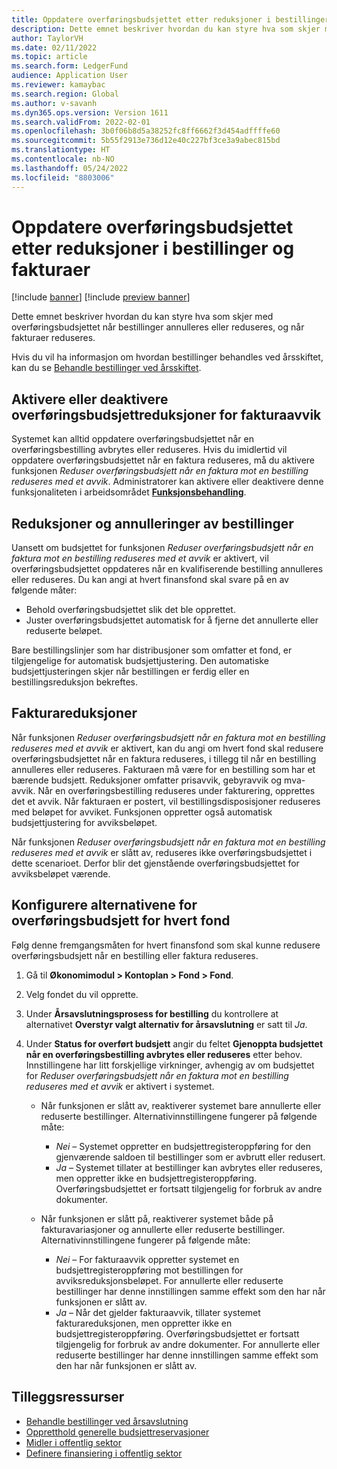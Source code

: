 ```yaml
---
title: Oppdatere overføringsbudsjettet etter reduksjoner i bestillinger og fakturaer
description: Dette emnet beskriver hvordan du kan styre hva som skjer med overføringsbudsjettet når bestillinger annulleres eller reduseres, og når fakturaer reduseres.
author: TaylorVH
ms.date: 02/11/2022
ms.topic: article
ms.search.form: LedgerFund
audience: Application User
ms.reviewer: kamaybac
ms.search.region: Global
ms.author: v-savanh
ms.dyn365.ops.version: Version 1611
ms.search.validFrom: 2022-02-01
ms.openlocfilehash: 3b0f06b8d5a38252fc8ff6662f3d454adffffe60
ms.sourcegitcommit: 5b55f2913e736d12e40c227bf3ce3a9abec815bd
ms.translationtype: HT
ms.contentlocale: nb-NO
ms.lasthandoff: 05/24/2022
ms.locfileid: "8803006"
---
```

# <a name="update-the-carry-forward-budget-after-reductions-in-purchase-orders-and-invoices"></a>Oppdatere overføringsbudsjettet etter reduksjoner i bestillinger og fakturaer

[!include [banner](../includes/banner.md)]
[!include [preview banner](../includes/preview-banner.md)]

Dette emnet beskriver hvordan du kan styre hva som skjer med overføringsbudsjettet når bestillinger annulleres eller reduseres, og når fakturaer reduseres.

Hvis du vil ha informasjon om hvordan bestillinger behandles ved årsskiftet, kan du se [Behandle bestillinger ved årsskiftet](/dynamicsax-2012/appuser-itpro/process-purchase-orders-at-year-end).

## <a name="turn-carry-forward-budget-reductions-for-invoice-variances-on-or-off"></a>Aktivere eller deaktivere overføringsbudsjettreduksjoner for fakturaavvik

Systemet kan alltid oppdatere overføringsbudsjettet når en overføringsbestilling avbrytes eller reduseres. Hvis du imidlertid vil oppdatere overføringsbudsjettet når en faktura reduseres, må du aktivere funksjonen *Reduser overføringsbudsjett når en faktura mot en bestilling reduseres med et avvik*. Administratorer kan aktivere eller deaktivere denne funksjonaliteten i arbeidsområdet **[Funksjonsbehandling](../../fin-ops-core/fin-ops/get-started/feature-management/feature-management-overview.md)**.

## <a name="purchase-order-reductions-and-cancellations"></a>Reduksjoner og annulleringer av bestillinger

Uansett om budsjettet for funksjonen *Reduser overføringsbudsjett når en faktura mot en bestilling reduseres med et avvik* er aktivert, vil overføringsbudsjettet oppdateres når en kvalifiserende bestilling annulleres eller reduseres. Du kan angi at hvert finansfond skal svare på en av følgende måter:

- Behold overføringsbudsjettet slik det ble opprettet.
- Juster overføringsbudsjettet automatisk for å fjerne det annullerte eller reduserte beløpet.

Bare bestillingslinjer som har distribusjoner som omfatter et fond, er tilgjengelige for automatisk budsjettjustering. Den automatiske budsjettjusteringen skjer når bestillingen er ferdig eller en bestillingsreduksjon bekreftes.

## <a name="invoice-reductions"></a>Fakturareduksjoner

Når funksjonen *Reduser overføringsbudsjett når en faktura mot en bestilling reduseres med et avvik* er aktivert, kan du angi om hvert fond skal redusere overføringsbudsjettet når en faktura reduseres, i tillegg til når en bestilling annulleres eller reduseres. Fakturaen må være for en bestilling som har et bærende budsjett. Reduksjoner omfatter prisavvik, gebyravvik og mva-avvik. Når en overføringsbestilling reduseres under fakturering, opprettes det et avvik. Når fakturaen er postert, vil bestillingsdisposisjoner reduseres med beløpet for avviket. Funksjonen oppretter også automatisk budsjettjustering for avviksbeløpet.

Når funksjonen *Reduser overføringsbudsjett når en faktura mot en bestilling reduseres med et avvik* er slått av, reduseres ikke overføringsbudsjettet i dette scenarioet. Derfor blir det gjenstående overføringsbudsjettet for avviksbeløpet værende.

## <a name="configure-the-carry-forward-budget-options-for-each-fund"></a>Konfigurere alternativene for overføringsbudsjett for hvert fond

Følg denne fremgangsmåten for hvert finansfond som skal kunne redusere overføringsbudsjett når en bestilling eller faktura reduseres.

1. Gå til **Økonomimodul \> Kontoplan \> Fond \> Fond**.
1. Velg fondet du vil opprette.
1. Under **Årsavslutningsprosess for bestilling** du kontrollere at alternativet **Overstyr valgt alternativ for årsavslutning** er satt til *Ja*.
1. Under **Status for overført budsjett** angir du feltet **Gjenoppta budsjettet når en overføringsbestilling avbrytes eller reduseres** etter behov. Innstillingene har litt forskjellige virkninger, avhengig av om budsjettet for *Reduser overføringsbudsjett når en faktura mot en bestilling reduseres med et avvik* er aktivert i systemet.

    - Når funksjonen er slått av, reaktiverer systemet bare annullerte eller reduserte bestillinger. Alternativinnstillingene fungerer på følgende måte:

        - *Nei* – Systemet oppretter en budsjettregisteroppføring for den gjenværende saldoen til bestillinger som er avbrutt eller redusert.
        - *Ja* – Systemet tillater at bestillinger kan avbrytes eller reduseres, men oppretter ikke en budsjettregisteroppføring. Overføringsbudsjettet er fortsatt tilgjengelig for forbruk av andre dokumenter.

    - Når funksjonen er slått på, reaktiverer systemet både på fakturavariasjoner og annullerte eller reduserte bestillinger. Alternativinnstillingene fungerer på følgende måte:

        - *Nei* – For fakturaavvik oppretter systemet en budsjettregisteroppføring mot bestillingen for avviksreduksjonsbeløpet. For annullerte eller reduserte bestillinger har denne innstillingen samme effekt som den har når funksjonen er slått av.
        - *Ja* – Når det gjelder fakturaavvik, tillater systemet fakturareduksjonen, men oppretter ikke en budsjettregisteroppføring. Overføringsbudsjettet er fortsatt tilgjengelig for forbruk av andre dokumenter. For annullerte eller reduserte bestillinger har denne innstillingen samme effekt som den har når funksjonen er slått av.

## <a name="additional-resources"></a>Tilleggsressurser

- [Behandle bestillinger ved årsavslutning](/dynamicsax-2012/appuser-itpro/process-purchase-orders-at-year-end)
- [Oppretthold generelle budsjettreservasjoner](general-budget-reservation-tasks.md)
- [Midler i offentlig sektor](funds-public-sector.md)
- [Definere finansiering i offentlig sektor](tasks/set-up-fund-public-sector.md)
